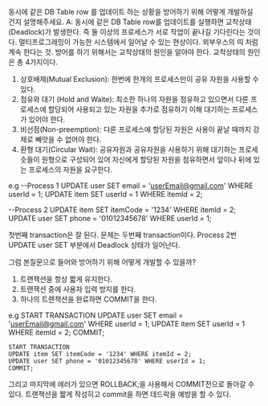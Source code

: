 동시에 같은 DB Table row 를 업데이트 하는 상황을 방어하기 위해 어떻게 개발하실 건지 설명해주세요.
A: 동시에 같은 DB Table row를 업데이트를 실행하면 교착상태(Deadlock)가 발생한다. 즉 둘 이상의 프로세스가 서로 작업이 끝나길 기다린다는 것이다. 멀티프로그래밍이 가능한 시스템에서 일어날 수 있는 현상이다. 뫼부우스의 띠 처럼 계속 한다는 것.
방어를 하기 위해서는 교착상태의 원인을 알아야 한다.
교착상태의 원인은 총 4가지이다.
1. 상호배제(Mutual Exclusion): 한번에 한개의 프로세스만이 공유 자원을 사용할 수 있다.
2. 점유와 대기 (Hold and Waite): 최소한 하나의 자원을 점유하고 있으면서 다른 프로세스에 할당되어 사용되고 있는 자원을 추가로 점유하기 이해 대기하는 프로세스가 있어야 한다.
3. 비선점(Non-preemption): 다른 프로세스에 할당된 자원은 사용이 끝날 때까지 강제로 빼앗을 수 없어야 한다.
4. 환형 대기(Circular Wait): 공유자원과 공유자원을 사용하기 위해 대기하는 프로세슷들이 원형으로 구성되어 있어 자신에게 할당된 자원을 점유하면서 앞이나 뒤에 있는 프로세스의 자원을 요구한다.

e.g
--Process 1
UPDATE user SET email = 'userEmail@gmail.com' WHERE userId = 1;
UPDATE item SET userId = 1 WHERE itemId = 2;

--Process 2
UPDATE item SET itemCode = '1234' WHERE itemId = 2;
UPDATE user SET phone = '01012345678' WHERE userId = 1;

첫번째 transaction은 잘 된다. 문제는 두번째 transaction이다.
Process 2번 UPDATE user SET 부분에서 Deadlock 상태가 일어난다. 

그럼 본질문으로 들어와 방어하기 위해 어떻게 개발할 수 있을까?
1. 트랜잭션을 항상 짧게 유지한다.
2. 트랜잭션 중에 사용자 입력 방지를 한다. 
3. 하나의 트랜잭션을 완료하면 COMMIT을 한다.

e.g
    START TRANSACTION
    UPDATE user SET email = 'userEmail@gmail.com' WHERE userId = 1;
    UPDATE item SET userId = 1 WHERE itemId = 2;
    COMMIT;

    START TRANSACTION
    UPDATE item SET itemCode = '1234' WHERE itemId = 2;
    UPDATE user SET phone = '01012345678' WHERE userId = 1;
    COMMIT;

그리고 마지막에 에러가 있으면 ROLLBACK;을 사용해서 COMMIT전으로 돌아갈 수 있다.
트랜잭션을 짧게 작성히고 commit을 하면 데드락을 예방을 할 수 있다.

